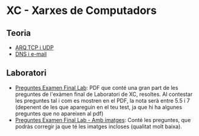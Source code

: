 # XC - Xarxes de Computadors

## Teoria
- [ARQ,TCP i UDP](https://github.com/RepoFIBtori/RepoFIBtori/blob/master/Obligatories/Q4/XC/ARQ%2CTCP%2CUDP.md)
- [DNS i e-mail](https://github.com/RepoFIBtori/RepoFIBtori/blob/master/Obligatories/Q4/XC/DNS%2C%20e-mail.md)

## Laboratori
* [Preguntes Examen Final Lab](https://anonfile.com/Fff9a1r6bf/XC_pdf): PDF que conté una gran part de les preguntes de l'exàmen final de Laboratori de XC, resoltes. Al contestar les preguntes tal i com es mostren en el PDF, la nota serà entre 5.5 i 7 (depenent de les que apareguin en el teu test, ja que hi ha algunes preguntes que no apareixen al pdf)
* [Preguntes Examen Final Lab - Amb imatges](https://anonfile.com/A7gfa3rcb9/jun_7_Doc_1_1_pdf): Conté les preguntes, que podràs corregir ja que té les imatges incloses (qualitat molt baixa).
